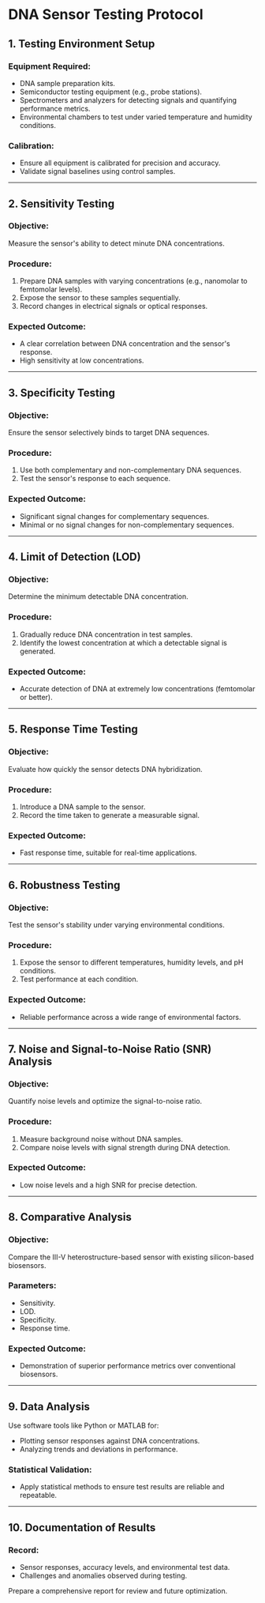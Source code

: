 # DNA Sensor Testing Protocol

## 1. Testing Environment Setup

### Equipment Required:
- DNA sample preparation kits.
- Semiconductor testing equipment (e.g., probe stations).
- Spectrometers and analyzers for detecting signals and quantifying performance metrics.
- Environmental chambers to test under varied temperature and humidity conditions.

### Calibration:
- Ensure all equipment is calibrated for precision and accuracy.
- Validate signal baselines using control samples.

---

## 2. Sensitivity Testing

### Objective:
Measure the sensor's ability to detect minute DNA concentrations.

### Procedure:
1. Prepare DNA samples with varying concentrations (e.g., nanomolar to femtomolar levels).
2. Expose the sensor to these samples sequentially.
3. Record changes in electrical signals or optical responses.

### Expected Outcome:
- A clear correlation between DNA concentration and the sensor's response.
- High sensitivity at low concentrations.

---

## 3. Specificity Testing

### Objective:
Ensure the sensor selectively binds to target DNA sequences.

### Procedure:
1. Use both complementary and non-complementary DNA sequences.
2. Test the sensor's response to each sequence.

### Expected Outcome:
- Significant signal changes for complementary sequences.
- Minimal or no signal changes for non-complementary sequences.

---

## 4. Limit of Detection (LOD)

### Objective:
Determine the minimum detectable DNA concentration.

### Procedure:
1. Gradually reduce DNA concentration in test samples.
2. Identify the lowest concentration at which a detectable signal is generated.

### Expected Outcome:
- Accurate detection of DNA at extremely low concentrations (femtomolar or better).

---

## 5. Response Time Testing

### Objective:
Evaluate how quickly the sensor detects DNA hybridization.

### Procedure:
1. Introduce a DNA sample to the sensor.
2. Record the time taken to generate a measurable signal.

### Expected Outcome:
- Fast response time, suitable for real-time applications.

---

## 6. Robustness Testing

### Objective:
Test the sensor's stability under varying environmental conditions.

### Procedure:
1. Expose the sensor to different temperatures, humidity levels, and pH conditions.
2. Test performance at each condition.

### Expected Outcome:
- Reliable performance across a wide range of environmental factors.

---

## 7. Noise and Signal-to-Noise Ratio (SNR) Analysis

### Objective:
Quantify noise levels and optimize the signal-to-noise ratio.

### Procedure:
1. Measure background noise without DNA samples.
2. Compare noise levels with signal strength during DNA detection.

### Expected Outcome:
- Low noise levels and a high SNR for precise detection.

---

## 8. Comparative Analysis

### Objective:
Compare the III-V heterostructure-based sensor with existing silicon-based biosensors.

### Parameters:
- Sensitivity.
- LOD.
- Specificity.
- Response time.

### Expected Outcome:
- Demonstration of superior performance metrics over conventional biosensors.

---

## 9. Data Analysis

Use software tools like Python or MATLAB for:
- Plotting sensor responses against DNA concentrations.
- Analyzing trends and deviations in performance.

### Statistical Validation:
- Apply statistical methods to ensure test results are reliable and repeatable.

---

## 10. Documentation of Results

### Record:
- Sensor responses, accuracy levels, and environmental test data.
- Challenges and anomalies observed during testing.

Prepare a comprehensive report for review and future optimization.

